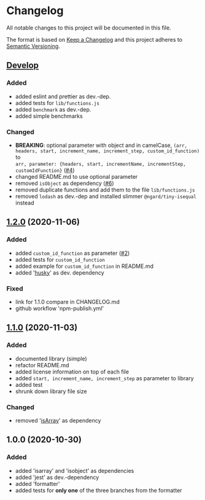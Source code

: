 # Changelog

All notable changes to this project will be documented in this file.

The format is based on [Keep a Changelog](http://keepachangelog.com/en/1.0.0/)
and this project adheres to [Semantic Versioning](http://semver.org/spec/v2.0.0.html).


## [Develop]

### Added

- added eslint and prettier as dev.-dep.
- added tests for `lib/functions.js`
- added `benchmark` as dev.-dep.
- added simple benchmarks

### Changed

- **BREAKING**: optional parameter with object and in camelCase, `(arr, headers, start, increment_name, increment_step, custom_id_function)` to<br>`arr, parameter: {headers, start, incrementName, incrementStep, customIdFunction}` ([#4])
- changed README.md to use optional parameter
- removed `isObject` as dependency ([#6])
- removed duplicate functions and add them to the file `lib/functions.js`
- removed `lodash` as dev.-dep and installed slimmer `@ngard/tiny-isequal` instead

### 

## [1.2.0] (2020-11-06)

### Added

- added `custom_id_function` as parameter ([#2])
- added tests for `custom_id_function`
- added example for `custom_id_function` in README.md
- added '[husky](https://www.npmjs.com/package/husky)' as dev. dependency

### Fixed

- link for 1.1.0 compare in CHANGELOG.md
- github workflow 'npm-publish.yml'

## [1.1.0] (2020-11-03)

### Added

- documented library (simple)
- refactor README.md
- added license information on top of each file
- added `start, increment_name, increment_step` as parameter to library
- added test
- shrunk down library file size

### Changed

- removed '[isArray](https://www.npmjs.com/package/isarray)' as dependency

## 1.0.0 (2020-10-30)

### Added

- added 'isarray' and 'isobject' as dependencies
- added 'jest' as dev.-dependency
- added 'formatter'
- added tests for <b>only one</b> of the three branches from the formatter

[#2]: https://github.com/LetsMelon/addIdToArray/issues/2
[#4]: https://github.com/LetsMelon/addIdToArray/issues/4
[#6]: https://github.com/LetsMelon/addIdToArray/issues/6

[develop]: https://github.com/LetsMelon/addIdToArray/compare/main...develop
[1.2.0]: https://github.com/LetsMelon/addIdToArray/compare/v1.1.0...v1.2.0
[1.1.0]: https://github.com/LetsMelon/addIdToArray/compare/v1.0.0...v1.1.0
